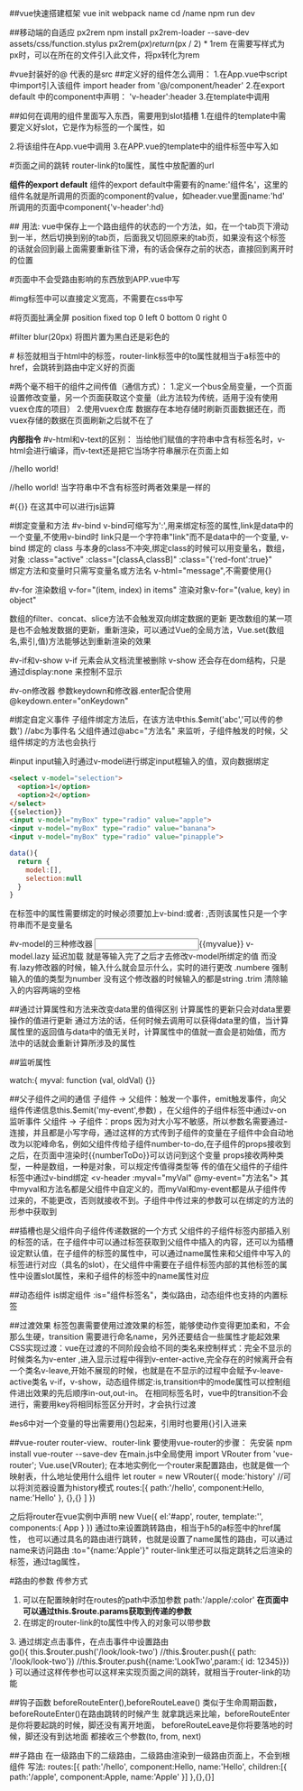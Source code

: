 ##vue快速搭建框架
vue init webpack name
cd /name
npm run dev


##移动端的自适应 px2rem
npm install px2rem-loader --save-dev
assets/css/function.stylus
 px2rem($px)
        return ($px / 2) * 1rem
在需要写样式为px时，可以在所在的文件引入此文件，将px转化为rem

#vue封装好的@ 代表的是src
##定义好的组件怎么调用：
1.在App.vue中script中import引入该组件
import header from '@/component/header'
2.在export default 中的component中声明：
'v-header':header
3.在template中调用
<template><v-header></v-header></template>

##如何在调用的组件里面写入东西，需要用到slot插槽
1.在组件的template中需要定义好slot，它是作为标签的一个属性，如<div slot="left-icon"></div>
2.将该组件在App.vue中调用
3.在APP.vue的template中的组件标签中写入如
<v-header><div slot="left-icon"></div></v-header>

#页面之间的跳转
router-link的to属性，属性中放配置的url
<router-link to=""></router-link>

**组件的export default**
组件的export default中需要有的name:'组件名'，这里的组件名就是所调用的页面的component的value，如header.vue里面name:'hd'
所调用的页面中component{'v-header':hd} 

##<keep-alive></keep-alive>
用法: <keep-alive><router-view></router-view></keep-alive>
vue中保存上一个路由组件的状态的一个方法，如，在一个tab页下滑动到一半，然后切换到别的tab页，后面我又切回原来的tab页，如果没有这个标签的话就会回到最上面需要重新往下滑，有的话会保存之前的状态，直接回到离开时的位置

#页面中不会受路由影响的东西放到APP.vue中写

#img标签中可以直接定义宽高，不需要在css中写

#将页面扯满全屏
position fixed
top 0
left 0
bottom 0
right 0

#filter blur(20px)  将图片置为黑白还是彩色的

#<router-link>
标签就相当于html中的<a>标签，router-link标签中的to属性就相当于a标签中的href，会跳转到路由中定义好的页面

#两个毫不相干的组件之间传值（通信方式）：
1.定义一个bus全局变量，一个页面设置修改变量，另一个页面获取这个变量（此方法较为传统，适用于没有使用vuex仓库的项目）
2.使用vuex仓库
数据存在本地存储时刷新页面数据还在，而vuex存储的数据在页面刷新之后就不在了

**内部指令**
#v-html和v-text的区别：
当给他们赋值的字符串中含有标签名时，v-html会进行编译，而v-text还是把它当场字符串展示在页面上如
<p v-html='<span>hello world!</span>'></p>      //hello world!
<p v-text='<span>hello world!</span>'></p>      //<span>hello world!</span>
当字符串中不含有标签时两者效果是一样的

#{{}}
在这其中可以进行js运算

#绑定变量和方法
#v-bind
v-bind可缩写为':',用来绑定标签的属性<a v-bind:href="link"></a>,link是data中的一个变量,不使用v-bind时<a href="link"></a> link只是一个字符串"link"而不是data中的一个变量,
v-bind 绑定的 class 与本身的class不冲突,绑定class的时候可以用变量名，数组，对象
:class="active"   :class="[classA,classB]"  :class="{'red-font':true}"   
绑定方法和变量时只需写变量名或方法名  v-html="message",不需要使用{}

#v-for
渲染数组 v-for="(item, index) in items"
渲染对象v-for="(value, key) in object"

数组的filter、concat、slice方法不会触发双向绑定数据的更新
更改数组的某一项是也不会触发数据的更新，重新渲染，可以通过Vue的全局方法，Vue.set(数组名,索引,值)方法能够达到重新渲染的效果

#v-if和v-show
v-if 元素会从文档流里被删除
v-show 还会存在dom结构，只是通过display:none 来控制不显示

#v-on修改器
参数keydown和修改器.enter配合使用
@keydown.enter="onKeydown"

#绑定自定义事件
子组件绑定方法后，在该方法中this.$emit('abc','可以传的参数')   //abc为事件名
父组件通过@abc="方法名"  来监听，子组件触发的时候，父组件绑定的方法也会执行

#input
input输入时通过v-model进行绑定input框输入的值，双向数据绑定

```html
<select v-model="selection">
  <option>1</option>
  <option>2</option>
</select>
{{selection}}
<input v-model="myBox" type="radio" value="apple">
<input v-model="myBox" type="radio" value="banana"> 
<input v-model="myBox" type="radio" value="pinapple">
```
```js
data(){
  return {
    model:[],
    selection:null
  }
} 
```

在标签中的属性需要绑定的时候必须要加上v-bind:或者:   ,否则该属性只是一个字符串而不是变量名

#v-model的三种修改器
<input v-model="myvalue">{{myvalue}}
v-model.lazy 延迟加载 就是等输入完了之后才去修改v-model所绑定的值
而没有.lazy修改器的时候，输入什么就会显示什么，实时的进行更改
.numbere 强制输入的值的类型为number 没有这个修改器的时候输入的都是string
.trim  清除输入的内容两端的空格

##通过计算属性和方法来改变data里的值得区别
计算属性的更新只会对data里要操作的值进行更新
通过方法的话，任何时候去调用可以获得data里的值，当计算属性里的返回值与data中的值无关时，计算属性中的值就一直会是初始值，而方法中的话就会重新计算所涉及的属性

##监听属性

watch:{
  myval: function (val, oldVal) {}}

##父子组件之间的通信
子组件 -> 父组件：触发一个事件，emit触发事件，向父组件传递信息this.$emit('my-event',参数) ，在父组件的子组件标签中通过v-on监听事件
父组件 -> 子组件：props
因为对大小写不敏感，所以参数名需要通过-连接，并且都是小写字母，通过这样的方式传到子组件的变量在子组件中会自动地改为以驼峰命名，例如父组件传给子组件number-to-do,在子组件的props接收到之后，在页面中渲染时{{numberToDo}}可以访问到这个变量
props接收两种类型，一种是数组，一种是对象，可以规定传值得类型等
传的值在父组件的子组件标签中通过v-bind绑定
 <v-header :myval="myVal" @my-event="方法名"></v-header>
 其中myval和方法名都是父组件中自定义的，而myVal和my-event都是从子组件传过来的，不能更改，否则就接收不到。子组件中传过来的参数可以在绑定的方法的形参中获取到

##插槽<slot></slot>也是父组件向子组件传递数据的一个方式
父组件的子组件标签内部插入别的标签的话，在子组件中可以通过<slot></slot>标签获取到父组件中插入的内容，还可以为插槽设定默认值，在子组件的<slot>标签的属性中，可以通过name属性来和父组件中写入的标签进行对应（具名的slot），在父组件中需要在子组件标签内部的其他标签的属性中设置slot属性，来和子组件的<slot>标签中的name属性对应

##动态组件
is绑定组件 :is="组件标签名"，类似路由，动态组件也支持<keep-alive>的内置标签

##过渡效果
<transition></transition>标签包裹需要使用过渡效果的标签，能够使动作变得更加柔和，不会那么生硬，transition 需要进行命名name，另外还要结合一些属性才能起效果
CSS实现过渡：vue在过渡的不同阶段会给不同的类名来控制样式：完全不显示的时候类名为v-enter
,进入显示过程中得到v-enter-active,完全存在的时候离开会有一个类名v-leave,开始不展现的时候，也就是在不显示的过程中会赋予v-leave-active类名
v-if，v-show，动态组件绑定:is,transition中的mode属性可以控制组件进出效果的先后顺序in-out,out-in。
在相同标签名时，vue中的transition不会进行，需要用key将相同标签区分开时，才会执行过渡

#es6中对一个变量的导出需要用{}包起来，引用时也要用{}引入进来

##vue-router
router-view、router-link
要使用vue-router的步骤：
先安装 npm install vue-router --save-dev
在main.js中全局使用
import VRouter from 'vue-router';
Vue.use(VRouter);
在本地实例化一个router来配置路由，也就是做一个映射表，什么地址使用什么组件
let router = new VRouter({
  mode:'history' //可以将浏览器设置为history模式
  routes:[{
    path:'/hello',
    component:Hello,
    name:'Hello'
  },
  {},{}
  ]
})

之后将router在vue实例中声明
new Vue({
  el:'#app',
  router,
  template:'<App>',
  components:{
    App
  }
})
<router-link :to="{path:'apple'}"></router-link>
通过to来设置跳转路由，相当于h5的a标签中的href属性，
也可以通过具名的路由进行跳转，也就是设置了name属性的路由，可以通过name来访问路由
:to="{name:'Apple'}"
router-link里还可以指定跳转之后渲染的标签，通过tag属性，<router-link :to="{name:'Apple'}" tag="li"></router-link>

#路由的参数
传参方式
1. 可以在配置映射时在routes的path中添加参数
path:'/apple/:color'
**在页面中可以通过this.$route.params获取到传递的参数**
2. 在绑定的router-link的to属性中传入的对象可以带参数
<router-link :to="{name:'/hello', params:{id:123}}">
3. 通过绑定点击事件，在点击事件中设置路由
<div @click="go"></div>
go(){
  this.$router.push('/look/look-two')
  //this.$router.push({ path: '/look/look-two'})
  //this.$router.push({name:'LookTwo',param:{ id: 12345}})
}
可以通过这样传参也可以这样来实现页面之间的跳转，就相当于router-link的功能


##钩子函数
beforeRouteEnter(),beforeRouteLeave() 类似于生命周期函数，
beforeRouteEnter()在路由跳转的时候产生
就拿跳远来比喻，beforeRouteEnter是你将要起跳的时候，脚还没有离开地面，
beforeRouteLeave是你将要落地的时候，脚还没有到达地面
都接收三个参数(to, from, next)

##子路由
在一级路由下的二级路由，二级路由渲染到一级路由页面上，不会到根组件
写法:
routes:[{
    path:'/hello',
    component:Hello,
    name:'Hello',
    children:[{
        path:'/apple',
        component:Apple,
        name:'Apple'
      }]
    },{},{}]



